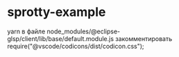 # sprotty-example

yarn
в файле node_modules/@eclipse-glsp/client/lib/base/default.module.js
закомментировать require("@vscode/codicons/dist/codicon.css");
